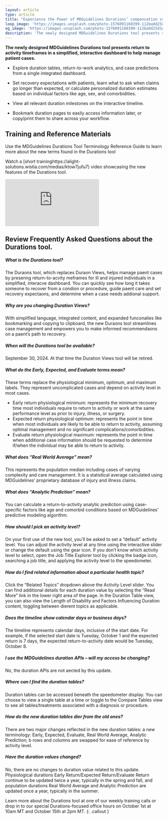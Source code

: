```yaml
---
layout: article
type: article
title: "Experience the Power of MDGuidelines Durations’ compensation system"
loop_image: 'https://images.unsplash.com/photo-1576091160399-112ba8d25d1d'
og_image: 'https://images.unsplash.com/photo-1576091160399-112ba8d25d1d'
description: 'The newly designed MDGuidelines Durations tool presents return to activity timeframes in a simplified, interactive dashboard to help manage patient cases.'
---
```

**The newly designed MDGuidelines Durations tool presents return to activity timeframes in a simplified, interactive dashboard to help manage patient cases.**
- Explore duration tables, return-to-work analytics, and case predictions from a single integrated dashboard.

- Set recovery expectations with patients, learn what to ask when claims go longer than expected, or calculate personalized duration estimates based on individual factors like age, sex, and comorbidities.

- View all relevant duration milestones on the interactive timeline.

- Bookmark duration pages to easily access information later, or copy/print them to share across your workflow.

## Training and Reference Materials
Use the MDGuidelines Durations Tool Terminology Reference Guide to learn more about the new terms found in the Durations tool

Watch a [short traininghttps://alight-solutions.wistia.com/medias/ktow7jufu7) video showcasing the new features of the Durations tool.
<iframe class="wp-embedded-content" sandbox="allow-scripts" security="restricted" title="MDGuidelines Durations Training Video" src="https://fast.wistia.net/embed/iframe/ktow7jufu7?dnt=1#?secret=uaI0Fnalib" data-secret="uaI0Fnalib" frameborder="0" scrolling="no" ></iframe>

## Review Frequently Asked Questions about the Durations tool.

##### What is the Durations tool?
The Duraons tool, which replaces Duraon Views, helps manage paent cases by presenng
return-to-acvity meframes for ill and injured individuals in a simplified, interacve dashboard. You can quickly see how long it takes someone to recover from a condion or procedure, guide
paent care and set recovery expectaons, and determine when a case needs addional support.

##### Why are you changing Duration Views?
With simplified language, integrated content, and expanded funconalies like bookmarking and
copying to clipboard, the new Duraons tool streamlines case management and empowers you
to make informed recommendaons on a paent’s path to recovery.

##### When will the Durations tool be available?
September 30, 2024. At that time the Duration Views tool will be retired.

##### What do the Early, Expected, and Evaluate terms mean?
These terms replace the physiological minimum, optimum, and maximum labels. They
represent uncomplicated cases and depend on activity level in most cases.
- Early return physiological minimum: represents the minimum recovery time most
individuals require to return to activity or work at the same performance level as prior
to injury, illness, or surgery.
- Expected return physiological optimum: represents the point in time when most
individuals are likely to be able to return to activity, assuming optimal management
and no significant complications/comorbidities.
- Evaluate return physiological maximum: represents the point in time when
additional case information should be requested to determine if/when the individual
may be able to return to activity.

##### What does “Real World Average” mean?
This represents the population median including cases of varying complexity and care
management. It is a statistical average calculated using MDGuidelines’ proprietary database
of injury and illness claims.

##### What does “Analytic Prediction” mean?
You can calculate a return-to-activity analytic prediction using case-specific factors like age
and comorbid conditions based on MDGuidelines’ predictive modeling algorithm. 

##### How should I pick an activity level?
On your first use of the new tool, you’ll be asked to set a “default” activity level. You can adjust
the activity level at any time using the interactive slider or change the default using the gear
icon. If you don’t know which activity level to select, open the Job Title Explorer tool by clicking
the badge icon, searching a job title, and applying the activity level to the speedometer.

##### How do I find related information about a particular health topic?
Click the “Related Topics” dropdown above the Activity Level slider. You can find additional
details for each duration value by selecting the “Read More” link in the lower right area of the
page. In the Duration Table view, you can also view the Length of Disability and Factors
Influencing Duration content, toggling between dierent topics as applicable.

##### Does the timeline show calendar days or business days?
The timeline represents calendar days, inclusive of the start date. For example, if the
selected start date is Tuesday, October 1 and the expected return is 7 days, the expected
return-to-activity date would be Tuesday, October 8.

##### I use the MDGuidelines duration APIs – will my access be changing?
No, the duration APIs are not aected by this update.

##### Where can I find the duration tables?
Duration tables can be accessed beneath the speedometer display. You can choose to view
a single table at a time or toggle to the Compare Tables view to see all tables/treatments
associated with a diagnosis or procedure.

##### How do the new duration tables dier from the old ones?
There are two major changes reflected in the new duration tables: a new terminology: Early,
Expected, Evaluate, Real World Average, Analytic Prediction; b rows and columns are
swapped for ease of reference by activity level.

##### Have the duration values changed?
No, there are no changes to duration value related to this update. Physiological durations
Early Return/Expected Return/Evaluate Return continue to be updated twice a year,
typically in the spring and fall, and population durations Real World Average and Analytic
Prediction are updated once a year, typically in the summer.

Learn more about the Durations tool at one of our weekly training calls or drop in to our special Durations-focused office hours on October 1st at 10am MT and October 15th at 2pm MT. 
{: .callout }